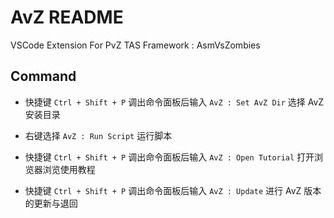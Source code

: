 <!--
 * @Coding: utf-8
 * @Author: vector-wlc
 * @Date: 2021-08-16 10:34:16
 * @Description: 
-->
# AvZ README

VSCode Extension For PvZ TAS Framework : AsmVsZombies

## Command

* 快捷键 `Ctrl + Shift + P` 调出命令面板后输入 `AvZ : Set AvZ Dir` 选择 AvZ 安装目录

* 右键选择 `AvZ : Run Script` 运行脚本

* 快捷键 `Ctrl + Shift + P` 调出命令面板后输入 `AvZ : Open Tutorial` 打开浏览器浏览使用教程

* 快捷键 `Ctrl + Shift + P` 调出命令面板后输入 `AvZ : Update` 进行 AvZ 版本的更新与退回
